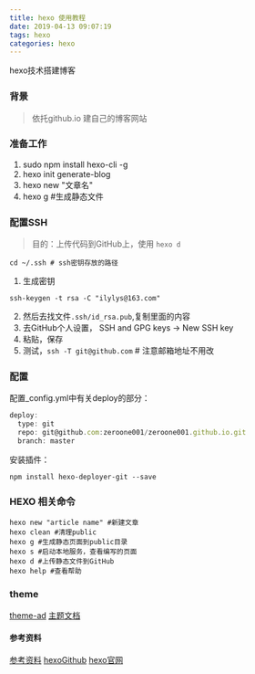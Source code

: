 ```yaml
---
title: hexo 使用教程
date: 2019-04-13 09:07:19
tags: hexo
categories: hexo
---
```

hexo技术搭建博客
<!-- more -->

### 背景
>依托github.io 建自己的博客网站

### 准备工作
1. sudo npm install hexo-cli -g
2. hexo init generate-blog
3. hexo new "文章名"
4. hexo g #生成静态文件

### 配置SSH
>目的：上传代码到GitHub上，使用 `hexo d`

```shell
cd ~/.ssh # ssh密钥存放的路径
```
1. 生成密钥
```shell
ssh-keygen -t rsa -C "ilylys@163.com"
```
2. 然后去找文件`.ssh/id_rsa.pub`,复制里面的内容
3. 去GitHub个人设置， SSH and GPG keys -> New SSH key
4. 粘贴，保存
5. 测试，`ssh -T git@github.com` # 注意邮箱地址不用改

### 配置
配置_config.yml中有关deploy的部分：
```javascript
deploy:
  type: git
  repo: git@github.com:zeroone001/zeroone001.github.io.git
  branch: master
```
安装插件：
```shell
npm install hexo-deployer-git --save
```

### HEXO 相关命令
```shell
hexo new "article name" #新建文章
hexo clean #清理public
hexo g #生成静态页面到public目录
hexo s #启动本地服务，查看编写的页面
hexo d #上传静态文件到GitHub
hexo help #查看帮助
```
### theme
[theme-ad](https://github.com/dongyuanxin/theme-ad)
[主题文档](https://godbmw.com/passages/2019-03-03-theme-ad-docs-zh/)

#### 参考资料
[参考资料](https://www.cnblogs.com/liuxianan/p/build-blog-website-by-hexo-github.html)
[hexoGithub](https://github.com/hexojs/hexo/)
[hexo官网](https://hexo.io/zh-cn/)
